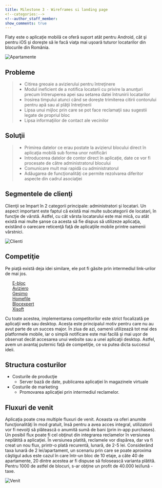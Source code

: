 ```yaml
---
title: Milestone 3 - Wireframes si landing page
<!--categories:-->
<!--author_staff_member:
show_comments: true
---
```


Flaty este o aplicaţie mobilă ce oferă suport atât pentru Android, cât şi pentru iOS şi doreşte să le facă viaţa mai uşoară tuturor locatarilor din blocurile din România.

![Apartamente](https://images.unsplash.com/photo-1464938050520-ef2270bb8ce8?ixlib=rb-0.3.5&amp;ixid=eyJhcHBfaWQiOjEyMDd9&amp;s=ef45ad8b1585797b19623a38b806ea89&amp;auto=format&amp;fit=crop&amp;w=1053&amp;q=80)

## Probleme

> * Citirea greoaie a avizierului pentru întreţinere
> * Modul ineficient de a notifica locatarii cu privire la anunţuri precum întreruperea apei sau setarea datei întrunirii locatarilor
> * Irosirea timpului atunci când se doreşte trimiterea citirii contorului pentru apă sau al plăţii întreţinerii
> * Lipsa unui mijloc prin care se pot face reclamaţii sau sugestii legate de propriul bloc
> * Lipsa informaţiilor de contact ale vecinilor

## Soluţii

> * Primirea datelor ce erau postate la avizierul blocului direct în aplicaţia mobilă sub forma unor notificări
> * Introducerea datelor de contor direct în aplicaţie, date ce vor fi procesate de către administratorul blocului
> * Comunicare mult mai rapidă cu administratorul
> * Adăugarea de funcţionalităţi ce permite rezolvarea diferitor aspecte din cadrul asociaţiei

## Segmentele de clienţi

Clienţii se împart în 2 categorii principale: administratori şi locatari. 
Un aspect important este faptul că există mai multe subcategorii de locatari, în funcţie de vârstă. Astfel, cu cât vârsta locatarului este mai mică, cu atât există mai multe şanse ca acesta să fie dispus să utilizeze aplicaţia, existând o oarecare reticenţă faţă de aplicaţiile mobile printre oamenii vârstnici.

![Clienti](https://images.unsplash.com/photo-1491438590914-bc09fcaaf77a?ixlib=rb-0.3.5&amp;ixid=eyJhcHBfaWQiOjEyMDd9&amp;s=56c7f9756b4386446903856e0fc99dd5&amp;auto=format&amp;fit=crop&amp;w=1050&amp;q=80)

## Competiţie

Pe piaţă există deja idei similare, ele pot fi găsite prin intermediul link-urilor de mai jos.

&nbsp; &nbsp; &nbsp;&nbsp;[E-bloc](https://www.e-bloc.ro "e-bloc")<br>&nbsp; &nbsp; &nbsp;&nbsp;[Aviziero](https://aviziero.ro "aviziero")<br>&nbsp; &nbsp; &nbsp;&nbsp;[Gesimo](https://www.gesimo.ro "gesimo")<br>&nbsp; &nbsp; &nbsp;&nbsp;[Homefile](https://homefile.ro "homefile")<br>&nbsp; &nbsp; &nbsp;&nbsp;[Blocexpert](https://www.blocexpert.ro "blocexpert")<br>&nbsp; &nbsp; &nbsp;&nbsp;[Xisoft](https://www.xisoft.net "xisoft")

Cu toate acestea, implementarea competitorilor este strict focalizată pe aplicaţii web sau desktop. Acesta este principalul motiv pentru care nu au avut parte de un succes major. În ziua de azi, oamenii utilizează tot mai des platformele mobile, iar o simplă notificare este mai facilă şi mai uşor de observat decât accesarea unui website sau a unei aplicaţii desktop. Astfel, avem un avantaj puternic faţă de competiţie, ce va putea dicta succesul ideii.

## Structura costurilor

* Costurile de producţie
  * Server bază de date, publicarea aplicaţiei în magazinele virtuale
* Costurile de marketing
  * Promovarea aplicaţiei prin intermediul reclamelor.

## Fluxuri de venit

Aplicaţia poate crea multiple fluxuri de venit. Aceasta va oferi anumite funcţionalităţi în mod gratuit, însă pentru a avea acces integral, utilizatorii vor fi nevoiţi să plătească o anumită sumă de bani (prin in-app purchases). Un posibil flux poate fi cel obţinut din integrarea reclamelor în versiunea neplătită a aplicaţiei. În versiunea platită, reclamele vor dispărea, dar va fi creat un nou flux, printr-o plată recurentă, lunară, de 2-5 lei. Considerând taxa lunară de 2 lei/apartament, un scenariu prin care se poate aproxima câştigul adus este cazul în care într-un bloc de 10 etaje, a câte 40 de apartamente, 20 dintre acestea ar fi dispuse să folosească varianta plătită. Pentru 1000 de astfel de blocuri, s-ar obţine un profit de 40.000 lei/lună - taxe.

![Venit](https://images.unsplash.com/photo-1522937335625-b87ea99dc133?ixlib=rb-0.3.5&amp;ixid=eyJhcHBfaWQiOjEyMDd9&amp;s=9a5b353ddbf4355ab7f6183f6de7e63b&amp;auto=format&amp;fit=crop&amp;w=1050&amp;q=80)